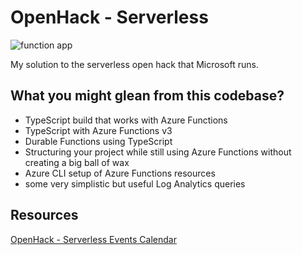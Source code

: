 # OpenHack - Serverless

![function app](https://github.com/kevinhillinger/oh-serverless-coaching/workflows/function%20app/badge.svg)

My solution to the serverless open hack that Microsoft runs.

## What you might glean from this codebase?

-   TypeScript build that works with Azure Functions
-   TypeScript with Azure Functions v3
-   Durable Functions using TypeScript
-   Structuring your project while still using Azure Functions without creating a big ball of wax
-   Azure CLI setup of Azure Functions resources
-   some very simplistic but useful Log Analytics queries

## Resources
[OpenHack - Serverless Events Calendar](https://openhack.microsoft.com/#events-calendar)